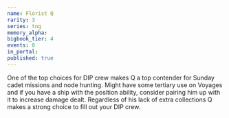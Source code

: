 ```yaml
---
name: Florist Q
rarity: 3
series: tng
memory_alpha:
bigbook_tier: 4
events: 0
in_portal:
published: true
---
```


One of the top choices for DIP crew makes Q a top contender for Sunday cadet missions and node hunting. Might have some tertiary use on Voyages and if you have a ship with the position ability, consider pairing him up with it to increase damage dealt. Regardless of his lack of extra collections Q makes a strong choice to fill out your DIP crew.

